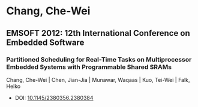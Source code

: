 # Chang, Che-Wei

## EMSOFT 2012: 12th International Conference on Embedded Software

### Partitioned Scheduling for Real-Time Tasks on Multiprocessor Embedded Systems with Programmable Shared SRAMs
Chang, Che-Wei | Chen, Jian-Jia | Munawar, Waqaas | Kuo, Tei-Wei | Falk, Heiko
* DOI: [10.1145/2380356.2380384](https://doi.org/10.1145/2380356.2380384)

